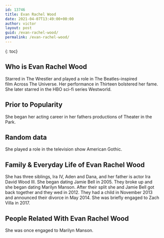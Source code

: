 ```yaml
---
id: 13746
title: Evan Rachel Wood
date: 2021-04-07T13:49:00+00:00
author: victor
layout: post
guid: /evan-rachel-wood/
permalink: /evan-rachel-wood/
---
```



{: toc}


## Who is Evan Rachel Wood



Starred in The Wrestler and played a role in The Beatles-inspired film Across The Universe. Her performance in Thirteen bolstered her fame. She later starred in the HBO sci-fi series Westworld.

                
                
                
## Prior to Popularity



She began her acting career in her fathers productions of Theater in the Park.

                
                
                
## Random data



She played a role in the television show American Gothic.

                
                
                
## Family & Everyday Life of Evan Rachel Wood



She has three siblings, Ira IV, Aden and Dana, and her father is actor Ira David Wood III. She began dating Jamie Bell in 2005. They broke up and she began dating Marilyn Manson. After their split she and Jamie Bell got back together and they wed in 2012. They had a child in November 2013 and announced their divorce in May 2014. She was briefly engaged to Zach Villa in 2017.

                
                
                
## People Related With Evan Rachel Wood



She was once engaged to Marilyn Manson.

                
              
            
          
          
          
